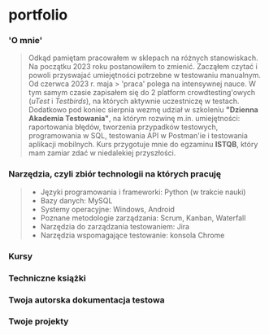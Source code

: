 # portfolio

### 'O mnie'

> Odkąd pamiętam pracowałem w sklepach na różnych stanowiskach. Na początku 2023 roku postanowiłem to zmienić. Zacząłem czytać i powoli przyswajać umiejętności potrzebne w testowaniu manualnym. Od czerwca 2023 r. maja > 'praca' polega na intensywnej nauce. W tym samym czasie zapisałem się do 2 platform crowdtesting'owych (*uTest* i *Testbirds*), na których aktywnie uczestniczę w testach. Dodatkowo pod koniec sierpnia wezmę udział w szkoleniu **"Dzienna Akademia Testowania"**, na którym rozwinę m.in. umiejętności: raportowania błędów, tworzenia przypadków testowych, programowania w SQL, testowania API w Postman'ie i testowania aplikacji mobilnych. Kurs przygotuje mnie  do egzaminu **ISTQB**, który mam zamiar zdać w niedalekiej przyszłości.

### Narzędzia, czyli zbiór technologii na których pracuję

> - Języki programowania i frameworki: Python (w trakcie nauki)
> - Bazy danych: MySQL
> - Systemy operacyjne: Windows, Android
> - Poznane metodologie zarządzania: Scrum, Kanban, Waterfall
> - Narzędzia do zarządzania testowaniem: Jira
> - Narzędzia wspomagające testowanie: konsola Chrome

### Kursy


### Techniczne książki
### Twoja autorska dokumentacja testowa
### Twoje projekty
